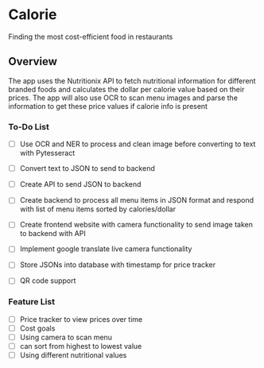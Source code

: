 # Calorie

Finding the most cost-efficient food in restaurants

## Overview

The app uses the Nutritionix API to fetch nutritional information for different branded foods and calculates the dollar per calorie value based on their prices.
The app will also use OCR to scan menu images and parse the information to get these price values if calorie info is present

### To-Do List
- [ ] Use OCR and NER to process and clean image before converting to text with Pytesseract
- [ ] Convert text to JSON to send to backend
- [ ] Create API to send JSON to backend
- [ ] Create backend to process all menu items in JSON format and respond with list of menu items sorted by calories/dollar
- [ ] Create frontend website with camera functionality to send image taken to backend with API
- [ ] Implement google translate live camera functionality
- [ ] Store JSONs into database with timestamp for price tracker
- [ ] QR code support


### Feature List
- [ ] Price tracker to view prices over time
- [ ] Cost goals
- [ ] Using camera to scan menu
- [ ] can sort from highest to lowest value
- [ ] Using different nutritional values
